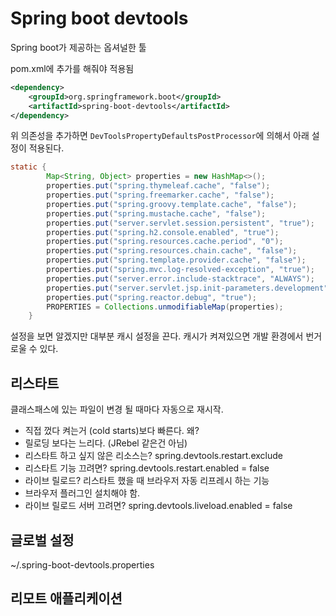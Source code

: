 
Spring boot devtools
======================================

Spring boot가 제공하는 옵셔널한 툴

pom.xml에 추가를 해줘야 적용됨

```xml
<dependency>
    <groupId>org.springframework.boot</groupId>
    <artifactId>spring-boot-devtools</artifactId>
</dependency>
```

위 의존성을 추가하면 `DevToolsPropertyDefaultsPostProcessor`에 의해서 아래 설정이 적용된다. 

```java
static {
		Map<String, Object> properties = new HashMap<>();
		properties.put("spring.thymeleaf.cache", "false");
		properties.put("spring.freemarker.cache", "false");
		properties.put("spring.groovy.template.cache", "false");
		properties.put("spring.mustache.cache", "false");
		properties.put("server.servlet.session.persistent", "true");
		properties.put("spring.h2.console.enabled", "true");
		properties.put("spring.resources.cache.period", "0");
		properties.put("spring.resources.chain.cache", "false");
		properties.put("spring.template.provider.cache", "false");
		properties.put("spring.mvc.log-resolved-exception", "true");
		properties.put("server.error.include-stacktrace", "ALWAYS");
		properties.put("server.servlet.jsp.init-parameters.development", "true");
		properties.put("spring.reactor.debug", "true");
		PROPERTIES = Collections.unmodifiableMap(properties);
	}

```

설정을 보면 알겠지만 대부분 캐시 설정을 끈다. 캐시가 켜져있으면 개발 환경에서 번거로울 수 있다. 

## 리스타트
클래스패스에 있는 파일이 변경 될 때마다 자동으로 재시작.
- 직접 껐다 켜는거 (cold starts)보다 빠른다. 왜?
- 릴로딩 보다는 느리다. (JRebel 같은건 아님)
- 리스타트 하고 싶지 않은 리소스는? spring.devtools.restart.exclude
- 리스타트 기능 끄려면? spring.devtools.restart.enabled = false
- 라이브 릴로드? 리스타트 했을 때 브라우저 자동 리프레시 하는 기능
- 브라우저 플러그인 설치해야 함.
- 라이브 릴로드 서버 끄려면? spring.devtools.liveload.enabled = false

## 글로벌 설정
~/.spring-boot-devtools.properties

## 리모트 애플리케이션
 